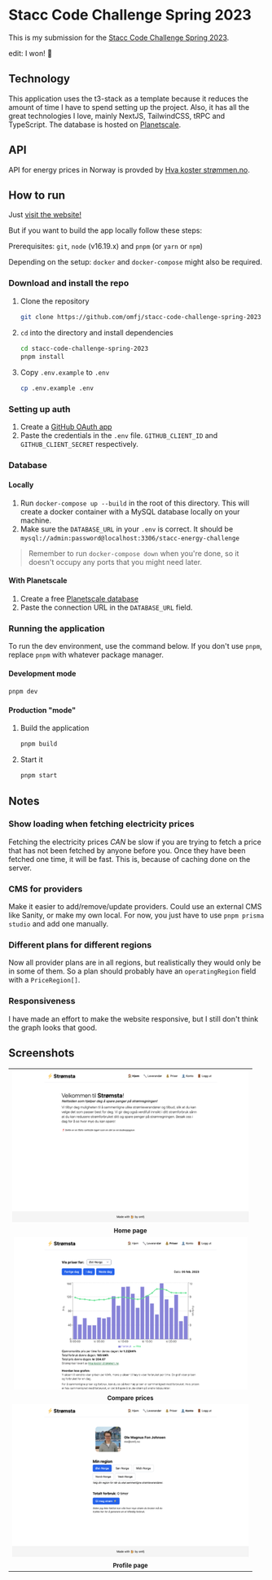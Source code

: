 # Stacc Code Challenge Spring 2023

This is my submission for the [Stacc Code Challenge Spring 2023](https://github.com/stacc/future-of-fintech-V2023).

edit: I won! 🥳

## Technology

This application uses the t3-stack as a template because it reduces the amount
of time I have to spend setting up the project. Also, it has all the
great technologies I love, mainly NextJS, TailwindCSS, tRPC and TypeScript.
The database is hosted on [Planetscale](https://planetscale.com/).

## API

API for energy prices in Norway is provded by [Hva koster strømmen.no](https://www.hvakosterstrommen.no/strompris-api).

## How to run

Just [visit the website!](https://stacc.omfj.no)

But if you want to build the app locally follow these steps:

Prerequisites: `git`, `node` (v16.19.x) and `pnpm` (or `yarn` or `npm`)

Depending on the setup: `docker` and `docker-compose` might also be required.

### Download and install the repo

1. Clone the repository

   ```sh
   git clone https://github.com/omfj/stacc-code-challenge-spring-2023
   ```

2. `cd` into the directory and install dependencies

   ```sh
   cd stacc-code-challenge-spring-2023
   pnpm install
   ```

3. Copy `.env.example` to `.env`

   ```sh
   cp .env.example .env
   ```

### Setting up auth

1. Create a [GitHub OAuth app](https://github.com/settings/developers)
2. Paste the credentials in the `.env` file. `GITHUB_CLIENT_ID` and `GITHUB_CLIENT_SECRET` respectively.

### Database

#### Locally

1. Run `docker-compose up --build` in the root of this directory. This will create a docker container with a MySQL database locally on your machine.
2. Make sure the `DATABASE_URL` in your `.env` is correct. It should be `mysql://admin:password@localhost:3306/stacc-energy-challenge`

> Remember to run `docker-compose down` when you're done, so it doesn't occupy any ports that you might need later.

#### With Planetscale

1. Create a free [Planetscale database](https://planetscale.com/)
2. Paste the connection URL in the `DATABASE_URL` field.

### Running the application

To run the dev environment, use the command below. If you don't use `pnpm`, replace `pnpm` with whatever package manager.

#### Development mode

```sh
pnpm dev
```

#### Production "mode"

1. Build the application

   ```sh
   pnpm build
   ```

2. Start it

   ```sh
   pnpm start
   ```

## Notes

### Show loading when fetching electricity prices

Fetching the electricity prices _CAN_ be slow if you are trying to fetch a price that has not been fetched by anyone before you. Once they have been fetched one time, it will be fast. This is, because of caching done on the server.

### CMS for providers

Make it easier to add/remove/update providers. Could use an external CMS like Sanity, or make my own local. For now, you just have to use `pnpm prisma studio` and add one manually.

### Different plans for different regions

Now all provider plans are in all regions, but realistically they would only be in some of them. So a plan should probably have an `operatingRegion` field with a `PriceRegion[]`.

### Responsiveness

I have made an effort to make the website responsive, but I still don't think the graph looks that good.

## Screenshots

<table>
   <tr>
      <td align="center">
         <img height="300" src="/assets/stromsta-home.png" />
         <br>
         <sub><b>Home page</b></sub>
      </td>
   </tr>
   <tr>
      <td align="center">
         <img height="300" src="/assets/stromsta-compare.png" />
         <br>
         <sub><b>Compare prices</b></sub>
      </td>
   </tr>
   <tr>
      <td align="center">
         <img height="300" src="/assets/stromsta-profile.png" />
         <br>
         <sub><b>Profile page</b></sub>
      </td>
   </tr>
</table>

